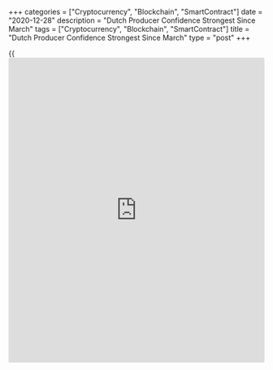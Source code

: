 +++
categories = ["Cryptocurrency", "Blockchain", "SmartContract"]
date = "2020-12-28"
description = "Dutch Producer Confidence Strongest Since March"
tags = ["Cryptocurrency", "Blockchain", "SmartContract"]
title = "Dutch Producer Confidence Strongest Since March"
type = "post"
+++

{{<iframe id="large-banner" src="https://www.bounty.group/#slide=14.0" width="100%" height="600" scrolling="no" style="border: 0px solid rgb(216, 221, 230); border-radius: 3px;">}}

Dutch producer confidence improved in December to its highest level
since March, data from the Central Bureau of Statistics showed on
Monday.

The producer sentiment index rose to a nine-month high of -0.4 in
December from -3.8 in November. This was below the average score of 0.3
seen over the past twenty years.

Opinion on expected activity improved in December. Producers were less
negative about the order book for the seventh straight month, and their
assessment of stocks of finished products was more positive, the agency
said.

There were more entrepreneurs who expected their production to increase
in the coming three months, the agency said.

Producers were more positive in the wood and building materials
industry, while sentiment in food industry was more negative.

For comments and feedback [contact](https://www.playgroundfx.com/contact/): editorial@rtt[news](https://www.letsplayfx.com/blog/forex-news-website/).com

[Economic News][1]

 **What parts of the world are seeing the best (and worst) economic
performances lately? Click[here][2] to check out our [Econ Scorecard][2]
and find out! See up-to-the-moment [ranking](https://www.playgroundfx.com/blog/crypto-exchange-ranking/)s for the best and worst
performers in [GDP][3], [unemployment rate][4], [inflation][5] and much
more.**

   1. www.rtt[news](https://www.letsplayfx.com/blog/forex-news-website/).com/Content/EconomicNews.aspx
   2. www.rtt[news](https://www.letsplayfx.com/blog/forex-news-website/).com/economic-scorecard/world-rank/retail-sales/highest-performance.aspx
   3. www.rtt[news](https://www.letsplayfx.com/blog/forex-news-website/).com/economic-scorecard/world-rank/GDP/highest-performance.aspx
   4. www.rtt[news](https://www.letsplayfx.com/blog/forex-news-website/).com/economic-scorecard/world-rank/unemployment-rate/lowest-performance.aspx
   5. www.rtt[news](https://www.letsplayfx.com/blog/forex-news-website/).com/economic-scorecard/world-rank/CPI/highest-performance.aspx